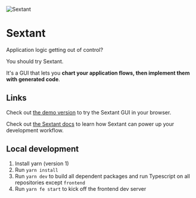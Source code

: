 ![Sextant](./assets/sextant-demo-new.gif 'Sextant Logo')

# Sextant

Application logic getting out of control?

You should try Sextant.

It's a GUI that lets you **chart your application flows, then implement them with generated code**.

## Links

Check out [the demo version](https://demo.sextant.tools) to try the Sextant GUI in your browser.

Check out [the Sextant docs](https://docs.sextant.tools) to learn how Sextant can power up your development workflow.

## Local development

1. Install yarn (version 1)
2. Run `yarn install`
3. Run `yarn dev` to build all dependent packages and run Typescript on all repositories except `frontend`
4. Run `yarn fe start` to kick off the frontend dev server
